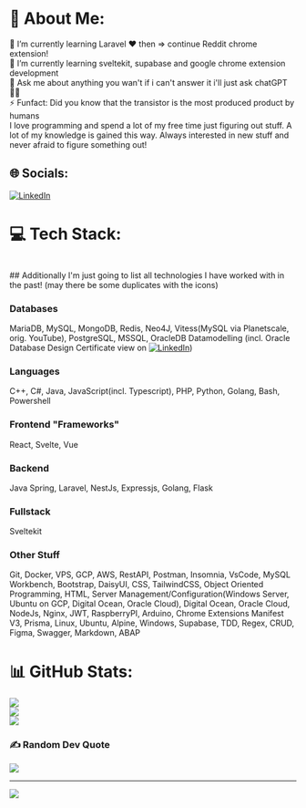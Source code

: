 # 💫 About Me:
🔭 I’m currently learning Laravel ❤ then => continue Reddit chrome extension!
<br>🌱 I’m currently learning sveltekit, supabase and google chrome extension development
<br>💬 Ask me about anything you wan't if i can't answer it i'll just ask chatGPT 🤷‍♂️
<br>⚡ Funfact: Did you know that the transistor is the most produced product by humans
<br>
I love programming and spend a lot of my free time just figuring out stuff. A lot of my knowledge is gained this way. Always interested in new stuff and never afraid to figure something out!

## 🌐 Socials:
[![LinkedIn](https://img.shields.io/badge/LinkedIn-%230077B5.svg?logo=linkedin&logoColor=white)](https://www.linkedin.com/in/ostojic-stefan-8601a41ab/) 

# 💻 Tech Stack:
<br>
## Additionally
I'm just going to list all technologies I have worked with in the past! (may there be some duplicates with the icons)

### Databases
MariaDB, MySQL, MongoDB, Redis, Neo4J, Vitess(MySQL via Planetscale, orig. YouTube), PostgreSQL, MSSQL, OracleDB
Datamodelling (incl. Oracle Database Design Certificate view on [![LinkedIn](https://img.shields.io/badge/LinkedIn-%230077B5.svg?logo=linkedin&logoColor=white)](https://www.linkedin.com/in/ostojic-stefan-8601a41ab/))

### Languages
C++, C#, Java, JavaScript(incl. Typescript), PHP, Python, Golang, Bash, Powershell

### Frontend "Frameworks"
React, Svelte, Vue

### Backend
Java Spring, Laravel, NestJs, Expressjs, Golang, Flask

### Fullstack
Sveltekit

### Other Stuff
Git, Docker, VPS, GCP, AWS, RestAPI, Postman, Insomnia, VsCode, MySQL Workbench, Bootstrap, DaisyUI, CSS, TailwindCSS, Object Oriented Programming, HTML, Server Management/Configuration(Windows Server, Ubuntu on GCP, Digital Ocean, Oracle Cloud), Digital Ocean, Oracle Cloud, NodeJs, Nginx, JWT, RaspberryPI, Arduino, Chrome Extensions Manifest V3, Prisma, Linux, Ubuntu, Alpine, Windows, Supabase, TDD, Regex, CRUD, Figma, Swagger, Markdown, ABAP


# 📊 GitHub Stats:
![](https://github-readme-stats.vercel.app/api?username=OSZII&theme=dark&hide_border=false&include_all_commits=true&count_private=true)<br/>
![](https://github-readme-streak-stats.herokuapp.com/?user=OSZII&theme=dark&hide_border=false)<br/>
![](https://github-readme-stats.vercel.app/api/top-langs/?username=OSZII&theme=dark&hide_border=false&include_all_commits=true&count_private=true&layout=compact)

### ✍️ Random Dev Quote
![](https://quotes-github-readme.vercel.app/api?type=horizontal&theme=dark)

---
[![](https://visitcount.itsvg.in/api?id=OSZII&icon=0&color=0)](https://visitcount.itsvg.in)

<!-- Proudly created with GPRM ( https://gprm.itsvg.in ) -->
